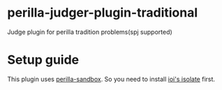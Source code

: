 # perilla-judger-plugin-traditional
Judge plugin for perilla tradition problems(spj supported)

# Setup guide

This plugin uses [perilla-sandbox](https://github.com/ZhangZisu/perilla-sandbox).
So you need to install [ioi's isolate](https://github.com/ioi/isolate) first.
